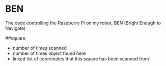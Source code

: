 BEN
===

The code controlling the Raspberry Pi on my robot, BEN (Bright Enough to Navigate)


##square
* number of times scanned
* number of times object found here
* linked list of coordinates that this square has been scanned from